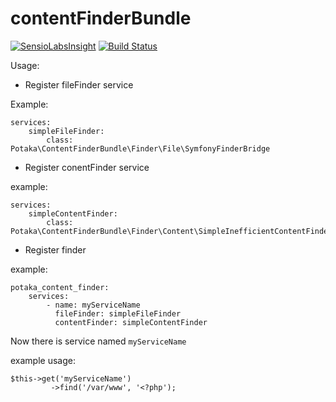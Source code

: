 # contentFinderBundle

[![SensioLabsInsight](https://insight.sensiolabs.com/projects/c0b4837f-a831-4b94-8270-422e7578b2bf/big.png)](https://insight.sensiolabs.com/projects/c0b4837f-a831-4b94-8270-422e7578b2bf)
[![Build Status](https://travis-ci.org/angelk/contentFinderBundle.svg?branch=master)](https://travis-ci.org/angelk/contentFinderBundle)

Usage:
- Register fileFinder service

Example:
```
services:
    simpleFileFinder:
        class: Potaka\ContentFinderBundle\Finder\File\SymfonyFinderBridge
```
- Register conentFinder service

example:
```
services:
    simpleContentFinder:
        class: Potaka\ContentFinderBundle\Finder\Content\SimpleInefficientContentFinder
```
- Register finder

example:
```
potaka_content_finder:
    services:
        - name: myServiceName
          fileFinder: simpleFileFinder
          contentFinder: simpleContentFinder

```

Now there is service named `myServiceName`

example usage:
```
$this->get('myServiceName')
         ->find('/var/www', '<?php');
```
